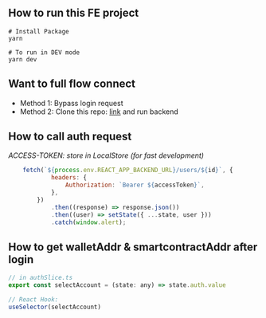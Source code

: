 ## How to run this FE project
```shell
# Install Package
yarn

# To run in DEV mode
yarn dev
```

## Want to full flow connect
* Method 1: Bypass login request
* Method 2: Clone this repo: [link](https://github.com/amaurym/login-with-metamask-demo) and run backend

## How to call auth request
_ACCESS-TOKEN: store in LocalStore (for fast development)_
```js
    fetch(`${process.env.REACT_APP_BACKEND_URL}/users/${id}`, {
			headers: {
				Authorization: `Bearer ${accessToken}`,
			},
		})
			.then((response) => response.json())
			.then((user) => setState({ ...state, user }))
			.catch(window.alert);
```

## How to get walletAddr & smartcontractAddr after login
```js
// in authSlice.ts
export const selectAccount = (state: any) => state.auth.value

// React Hook:
useSelector(selectAccount)
```